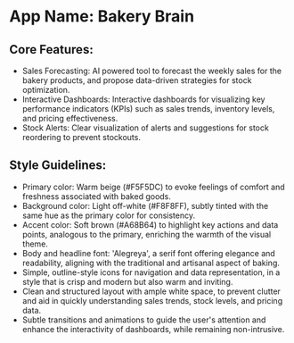 # **App Name**: Bakery Brain

## Core Features:

- Sales Forecasting: AI powered tool to forecast the weekly sales for the bakery products, and propose data-driven strategies for stock optimization.
- Interactive Dashboards: Interactive dashboards for visualizing key performance indicators (KPIs) such as sales trends, inventory levels, and pricing effectiveness.
- Stock Alerts: Clear visualization of alerts and suggestions for stock reordering to prevent stockouts.

## Style Guidelines:

- Primary color: Warm beige (#F5F5DC) to evoke feelings of comfort and freshness associated with baked goods.
- Background color: Light off-white (#F8F8FF), subtly tinted with the same hue as the primary color for consistency.
- Accent color: Soft brown (#A68B64) to highlight key actions and data points, analogous to the primary, enriching the warmth of the visual theme.
- Body and headline font: 'Alegreya', a serif font offering elegance and readability, aligning with the traditional and artisanal aspect of baking.
- Simple, outline-style icons for navigation and data representation, in a style that is crisp and modern but also warm and inviting.
- Clean and structured layout with ample white space, to prevent clutter and aid in quickly understanding sales trends, stock levels, and pricing data.
- Subtle transitions and animations to guide the user's attention and enhance the interactivity of dashboards, while remaining non-intrusive.